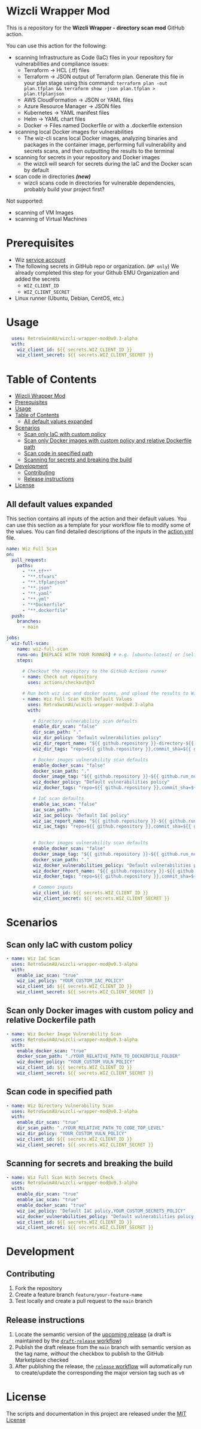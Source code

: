 # Wizcli Wrapper Mod

This is a repository for the **Wizcli Wrapper - directory scan mod** GitHub action. 

You can use this action for the following:
- scanning Infrastructure as Code (IaC) files in your repository for vulnerabilities and compliance issues:
  - Terraform	-> HCL (.tf) files
  - Terraform	-> JSON output of Terraform plan. Generate this file in your plan stage using this command: `terraform plan -out plan.tfplan && terraform show -json plan.tfplan > plan.tfplanjson`
  - AWS CloudFormation	-> JSON or YAML files
  - Azure Resource Manager	-> JSON files
  - Kubernetes	-> YAML manifest files
  - Helm -> YAML chart files
  - Docker -> Files named Dockerfile or with a .dockerfile extension
- scanning local Docker images for vulnerabilities
  - The wiz-cli scans local Docker images, analyzing binaries and packages in the container image, performing full vulnerability and secrets scans, and then outputting the results to the terminal
- scanning for secrets in your repository and Docker images
  - the wizcli will search for secrets during the IaC and the Docker scan by default
- scan code in directories ***(new)***
  - wizcli scans code in directories for vulnerable dependencies, probably build your project first?

Not supported:

- scanning of VM Images
- scanning of Virtual Machines

# Prerequisites

- Wiz [service account](https://docs.wiz.io/wiz-docs/docs/set-up-wiz-cli#generate-a-wiz-service-account-key)
- The following secrets in GitHub repo or organization. (`WP only`) We already completed this step for your Github EMU Organization and added the secrets
   - `WIZ_CLIENT_ID`
   - `WIZ_CLIENT_SECRET`
- Linux runner (Ubuntu, Debian, CentOS, etc.)

# Usage

```yaml
  uses: RetroSwimAU/wizcli-wrapper-mod@v0.3-alpha
  with: 
    wiz_client_id: ${{ secrets.WIZ_CLIENT_ID }}
    wiz_client_secret: ${{ secrets.WIZ_CLIENT_SECRET }}

```

# Table of Contents

- [Wizcli Wrapper Mod](#wizcli-wrapper-mod)
- [Prerequisites](#prerequisites)
- [Usage](#usage)
- [Table of Contents](#table-of-contents)
  - [All default values expanded](#all-default-values-expanded)
- [Scenarios](#scenarios)
  - [Scan only IaC with custom policy](#scan-only-iac-with-custom-policy)
  - [Scan only Docker images with custom policy and relative Dockerfile path](#scan-only-docker-images-with-custom-policy-and-relative-dockerfile-path)
  - [Scan code in specified path](#scan-code-in-specified-path)
  - [Scanning for secrets and breaking the build](#scanning-for-secrets-and-breaking-the-build)
- [Development](#development)
  - [Contributing](#contributing)
  - [Release instructions](#release-instructions)
- [License](#license)

## All default values expanded

This section contains all inputs of the action and their default values. You can use this section as a template for your workflow file to modify some of the values. You can find detailed descriptions of the inputs in the [action.yml](./action.yml) file.

```yaml
name: Wiz Full Scan
on:
  pull_request:
    paths:
      - "**.tf**"
      - "**.tfvars"
      - "**.tfplanjson"
      - "**.json"
      - "**.yaml"
      - "**.yml"
      - "**Dockerfile"
      - "**.dockerfile"
  push:
    branches:
      - main

jobs:
  wiz-full-scan:
    name: wiz-full-scan
    runs-on: [REPLACE WITH YOUR RUNNER] # e.g. [ubuntu-latest] or [self-hosted,sg-kubernetes,ap-northeast-1]
    steps:
      
      # Checkout the repository to the GitHub Actions runner
      - name: Check out repository
        uses: actions/checkout@v3

      # Run both wiz iac and docker scans, and upload the results to Wiz
      - name: Wiz Full Scan With Default Values
        uses: RetroSwimAU/wizcli-wrapper-mod@v0.3-alpha
        with:

          # Directory vulnerability scan defaults
          enable_dir_scan: "false"
          dir_scan_path: "."
          wiz_dir_policy: "Default vulnerabilities policy"
          wiz_dir_report_name: "${{ github.repository }}-directory-${{ github.run_number }}"
          wiz_dir_tags: "repo=${{ github.repository }},commit_sha=${{ github.sha }},pr_title=${{ github.event.pull_request.title }},pr_number=${{ github.event.number}},event_name=${{ github.event_name }},github_workflow=${{ github.workflow }}"

          # Docker images vulnerability scan defaults
          enable_docker_scan: "false"
          docker_scan_path: "."
          docker_image_tag: "${{ github.repository }}-${{ github.run_number }}"
          wiz_docker_policy: "Default vulnerabilities policy"
          wiz_docker_tags: "repo=${{ github.repository }},commit_sha=${{ github.sha }},pr_title=${{ github.event.pull_request.title }},pr_number=${{ github.event.number}},event_name=${{ github.event_name }},github_workflow=${{ github.workflow }}"

          # IaC scan defaults
          enable_iac_scan: "false"
          iac_scan_path: "."
          wiz_iac_policy: "Default IaC policy"
          wiz_iac_report_name: "${{ github.repository }}-${{ github.run_number }}"
          wiz_iac_tags: "repo=${{ github.repository }},commit_sha=${{ github.sha }},pr_title=${{ github.event.pull_request.title }},pr_number=${{ github.event.number}},event_name=${{ github.event_name }},github_workflow=${{ github.workflow }}"
          

          # Docker images vulnerability scan defaults
          enable_docker_scan: "false"
          docker_image_tag: "${{ github.repository }}-${{ github.run_number }}"
          docker_scan_path: "."
          wiz_docker_vulnerabilities_policy: "Default vulnerabilities policy"
          wiz_docker_report_name: "${{ github.repository }}-${{ github.run_number }}"
          wiz_docker_tags: "repo=${{ github.repository }},commit_sha=${{ github.sha }},pr_title=${{ github.event.pull_request.title }},pr_number=${{ github.event.number}},event_name=${{ github.event_name }},github_workflow=${{ github.workflow }}"

          # Common inputs
          wiz_client_id: ${{ secrets.WIZ_CLIENT_ID }}
          wiz_client_secret: ${{ secrets.WIZ_CLIENT_SECRET }}
```

# Scenarios
## Scan only IaC with custom policy

```yaml
- name: Wiz IaC Scan
  uses: RetroSwimAU/wizcli-wrapper-mod@v0.3-alpha
  with: 
    enable_iac_scan: "true"
    wiz_iac_policy: "YOUR_CUSTOM_IAC_POLICY"
    wiz_client_id: ${{ secrets.WIZ_CLIENT_ID }}
    wiz_client_secret: ${{ secrets.WIZ_CLIENT_SECRET }}
```

## Scan only Docker images with custom policy and relative Dockerfile path

```yaml
- name: Wiz Docker Image Vulnerability Scan
  uses: RetroSwimAU/wizcli-wrapper-mod@v0.3-alpha
  with: 
    enable_docker_scan: "true"
    docker_scan_path: "./YOUR_RELATIVE_PATH_TO_DOCKERFILE_FOLDER"
    wiz_docker_policy: "YOUR_CUSTOM_VULN_POLICY"
    wiz_client_id: ${{ secrets.WIZ_CLIENT_ID }}
    wiz_client_secret: ${{ secrets.WIZ_CLIENT_SECRET }}
```

## Scan code in specified path

```yaml
- name: Wiz Directory Vulnerability Scan
  uses: RetroSwimAU/wizcli-wrapper-mod@v0.3-alpha
  with: 
    enable_dir_scan: "true"
    dir_scan_path: "./YOUR_RELATIVE_PATH_TO_CODE_TOP_LEVEL"
    wiz_dir_policy: "YOUR_CUSTOM_VULN_POLICY"
    wiz_client_id: ${{ secrets.WIZ_CLIENT_ID }}
    wiz_client_secret: ${{ secrets.WIZ_CLIENT_SECRET }}
```


## Scanning for secrets and breaking the build

```yaml
- name: Wiz Full Scan With Secrets Check
  uses: RetroSwimAU/wizcli-wrapper-mod@v0.3-alpha
  with: 
    enable_dir_scan: "true"
    enable_iac_scan: "true"
    enable_docker_scan: "true"
    wiz_iac_policy: "Default IaC policy,YOUR_CUSTOM_SECRETS_POLICY"
    wiz_docker_vulnerabilities_policy: "Default vulnerabilities policy,YOUR_CUSTOM_SECRETS_POLICY"
    wiz_client_id: ${{ secrets.WIZ_CLIENT_ID }}
    wiz_client_secret: ${{ secrets.WIZ_CLIENT_SECRET }}
```

# Development
## Contributing

1. Fork the repository 
2. Create a feature branch `feature/your-feature-name`
3. Test locally and create a pull request to the `main` branch
## Release instructions

1. Locate the semantic version of the [upcoming release][release-list] (a draft is maintained by the [`draft-release` workflow][draft-release])
2. Publish the draft release from the `main` branch with semantic version as the tag name, _without_ the checkbox to publish to the GitHub Marketplace checked
3. After publishing the release, the [`release` workflow][release] will automatically run to create/update the corresponding the major version tag such as `v0`


# License

The scripts and documentation in this project are released under the [MIT License](./LICENSE)

<!-- references -->
[release-list]: /releases
[draft-release]: .github/workflows/draft-release.yml
[release]: .github/workflows/release.yml

